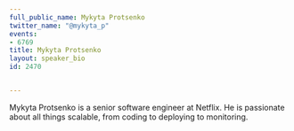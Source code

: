 ---
full_public_name: Mykyta Protsenko
twitter_name: "@mykyta_p"
events:
- 6769
title: Mykyta Protsenko
layout: speaker_bio
id: 2470

---
Mykyta Protsenko is a senior software engineer at Netflix. He is passionate about all things scalable, from coding to deploying to monitoring. 